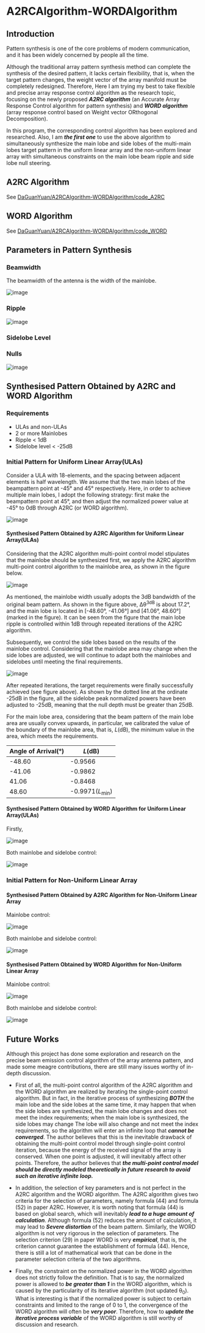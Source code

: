 # A2RCAlgorithm-WORDAlgorithm
## Introduction
Pattern synthesis is one of the core problems of modern communication, and it has been widely concerned by people all the time. 

Although the traditional array pattern synthesis method can complete the synthesis of the desired pattern, it lacks certain flexibility, that is, when the target pattern changes, the weight vector of the array manifold must be completely redesigned. Therefore, Here I am trying my best to take flexible and precise array response control algorithm as the research topic, focusing on the newly proposed **_A2RC algorithm_** (an Accurate Array Response Control algorithm for pattern synthesis) and **_WORD algorithm_** (array response control based on Weight vector ORthogonal Decomposition). 

In this program, the corresponding control algorithm has been explored and researched. Also, I am **_the first one_** to use the above algorithm to simultaneously synthesize the main lobe and side lobes of the multi-main lobes target pattern in the uniform linear array and the non-uniform linear array with simultaneous constraints on the main lobe beam ripple and side lobe null steering.

## A2RC Algorithm
See [DaGuanYuan/A2RCAlgorithm-WORDAlgorithm/code_A2RC](https://github.com/DaGuanYuan/A2RCAlgorithm-WORDAlgorithm/tree/master/code_A2RC)

## WORD Algorithm
See [DaGuanYuan/A2RCAlgorithm-WORDAlgorithm/code_WORD](https://github.com/DaGuanYuan/A2RCAlgorithm-WORDAlgorithm/tree/master/code_WORD)

##  Parameters in Pattern Synthesis

### Beamwidth
The beamwidth of the antenna is the width of the mainlobe.

![image](https://user-images.githubusercontent.com/40145471/129480828-22d59f96-2801-44d3-8af3-2a412ea25491.png)

### Ripple
![image](https://user-images.githubusercontent.com/40145471/129480834-c4632cb3-f9d2-4f4c-a9b0-8d001dbec645.png)

### Sidelobe Level

### Nulls
![image](https://user-images.githubusercontent.com/40145471/129480837-2e893aed-c370-459a-afa2-99f00a9644ea.png)

## Synthesised Pattern Obtained by A2RC and WORD Algorithm

### Requirements
- ULAs and non-ULAs
- 2 or more Mainlobes
- Ripple < 1dB
- Sidelobe level < -25dB

### Initial Pattern for Uniform Linear Array(ULAs)
Consider a ULA with 18-elements, and the spacing between adjacent elements is half wavelength. We assume that the two main lobes of the beampattern point at -45° and 45° respectively. Here, in order to achieve multiple main lobes, I adopt the following strategy: first make the beampattern point at 45°, and then adjust the normalized power value at -45° to 0dB through A2RC (or WORD algorithm).

![image](https://user-images.githubusercontent.com/40145471/129460549-a58cbb2d-4f64-48a3-97a2-d2c0d492ce26.png)

#### Synthesised Pattern Obtained by A2RC Algorithm for Uniform Linear Array(ULAs)
Considering that the A2RC algorithm multi-point control model stipulates that the mainlobe should be synthesized first, we apply the A2RC algorithm multi-point control algorithm to the mainlobe area, as shown in the figure below.

![image](https://user-images.githubusercontent.com/40145471/129460379-4a6d3823-4b9f-4ef5-a8d1-90044a00ca7a.png)

As mentioned, the mainlobe width usually adopts the 3dB bandwidth of the original beam pattern. As shown in the figure above, Δθ<sup>3dB</sup> is about 17.2°, and the main lobe is located in [-48.60°, -41.06°] and [41.06°, 48.60°] (marked in the figure). It can be seen from the figure that the main lobe ripple is controlled within 1dB through repeated iterations of the A2RC algorithm.

Subsequently, we control the side lobes based on the results of the mainlobe control. Considering that the mainlobe area may change when the side lobes are adjusted, we will continue to adapt both the mainlobes and sidelobes until meeting the final requirements.

![image](https://user-images.githubusercontent.com/40145471/129460385-05388527-ebe7-4c74-a52d-a484ecc13665.png)

After repeated iterations, the target requirements were finally successfully achieved (see figure above). As shown by the dotted line at the ordinate -25dB in the figure, all the sidelobe peak normalized powers have been adjusted to -25dB, meaning that the null depth must be greater than 25dB.

For the main lobe area, considering that the beam pattern of the main lobe area are usually convex upwards, in particular, we calibrated the value of the boundary of the mainlobe area, that is, _L_(dB), the minimum value in the area, which meets the requirements.

|Angle of Arrival(°)|_L_(dB)|
|-------------------|-------|
|-48.60|-0.9566|
|-41.06|-0.9862|
|41.06|-0.8468|
|48.60|-0.9971(_L_<sub>min</sub>)|


#### Synthesised Pattern Obtained by WORD Algorithm for Uniform Linear Array(ULAs)
Firstly, 

![image](https://user-images.githubusercontent.com/40145471/129460395-7d40a190-7a3f-4c76-8144-7d72f58aca45.png)

Both mainlobe and sidelobe control:

![image](https://user-images.githubusercontent.com/40145471/129460401-8a460223-8d3e-4ca1-9518-1bf1e2952afc.png)

### Initial Pattern for Non-Uniform Linear Array

#### Synthesised Pattern Obtained by A2RC Algorithm for Non-Uniform Linear Array
Mainlobe control:

![image](https://user-images.githubusercontent.com/40145471/129460518-a2042aee-0d54-4c9a-8d17-f87feda38bac.png)

Both mainlobe and sidelobe control:

![image](https://user-images.githubusercontent.com/40145471/129460522-b179744d-1c1c-467c-99aa-d9576e598b5b.png)

#### Synthesised Pattern Obtained by WORD Algorithm for Non-Uniform Linear Array
Mainlobe control:

![image](https://user-images.githubusercontent.com/40145471/129460527-9a5ade33-fcca-44ef-90d9-8107ca6ad38c.png)

Both mainlobe and sidelobe control:

![image](https://user-images.githubusercontent.com/40145471/129460532-acf24a79-1989-40d2-8a26-206d0013ace8.png)

## Future Works
Although this project has done some exploration and research on the precise beam emission control algorithm of the array antenna pattern, and made some meagre contributions, there are still many issues worthy of in-depth discussion.

- First of all, the multi-point control algorithm of the A2RC algorithm and the WORD algorithm are realized by iterating the single-point control algorithm. But in fact, in the iterative process of synthesizing **_BOTH_** the main lobe and the side lobes at the same time, it may happen that when the side lobes are synthesized, the main lobe changes and does not meet the index requirements; when the main lobe is synthesized, the side lobes may change The lobe will also change and not meet the index requirements, so the algorithm will enter an infinite loop that **_cannot be converged_**. The author believes that this is the inevitable drawback of obtaining the multi-point control model through single-point control iteration, because the energy of the received signal of the array is conserved. When one point is adjusted, it will inevitably affect other points. Therefore, the author believes that **_the multi-point control model should be directly modeled theoretically in future research to avoid such an iterative infinite loop._**

- In addition, the selection of key parameters and is not perfect in the A2RC algorithm and the WORD algorithm. The A2RC algorithm gives two criteria for the selection of parameters, namely formula (44) and formula (52) in paper A2RC. However, it is worth noting that formula (44) is based on global search, which will inevitably **_lead to a huge amount of calculation_**. Although formula (52) reduces the amount of calculation, it may lead to **_Severe distortion_** of the beam pattern. Similarly, the WORD algorithm is not very rigorous in the selection of parameters. The selection criterion (29) in paper WORD is very **_empirical_**, that is, the criterion cannot guarantee the establishment of formula (44). Hence, there is still a lot of mathematical work that can be done in the parameter selection criteria of the two algorithms.

- Finally, the constraint on the normalized power in the WORD algorithm does not strictly follow the definition. That is to say, the normalized power is allowed to **_be greater than 1_** in the WORD algorithm, which is caused by the particularity of its iterative algorithm (not updated θ<sub>0</sub>). What is interesting is that if the normalized power is subject to certain constraints and limited to the range of 0 to 1, the convergence of the WORD algorithm will often be **_very poor_**. Therefore, how to **_update the iterative process variable_** of the WORD algorithm is still worthy of discussion and research.
